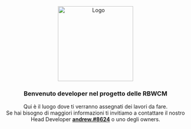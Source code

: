 <div align="center">
<a href="https://github.com/users/andrew0w0/projects/3">
    <img src="https://user-images.githubusercontent.com/90263133/231456487-a91722f2-1f6c-47f5-87c6-127b5613566f.png" alt="Logo" width="200" height="200">
</a>

<h3 align="center">Benvenuto developer nel progetto delle RBWCM</h3>

<p align="center"> Qui è il luogo dove ti verranno assegnati dei lavori da fare.<br>Se hai bisogno di maggiori informazioni ti invitiamo a contattare il nostro Head Developer <a href="https://discord.com/users/466861191931756544"><strong>andrew.#8624</strong></a> o uno degli owners.</p>
</div>
